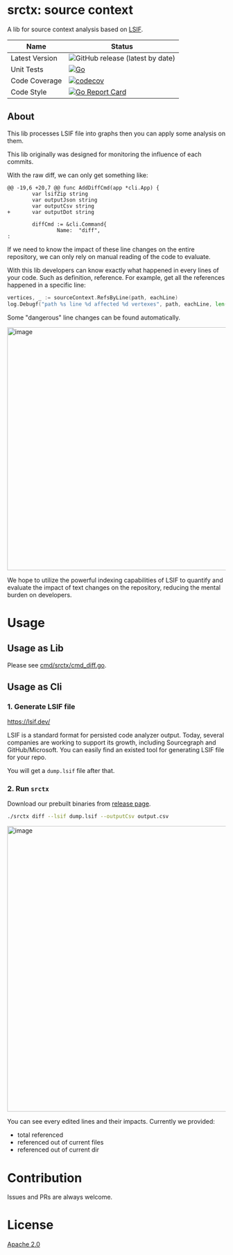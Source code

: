 # srctx: source context

A lib for source context analysis based on [LSIF](https://code.visualstudio.com/blogs/2019/02/19/lsif).

| Name           | Status                                                                                                                                            |
|----------------|---------------------------------------------------------------------------------------------------------------------------------------------------|
| Latest Version | ![GitHub release (latest by date)](https://img.shields.io/github/v/release/williamfzc/srctx)                                                      |
| Unit Tests     | [![Go](https://github.com/williamfzc/srctx/actions/workflows/ci.yml/badge.svg)](https://github.com/williamfzc/srctx/actions/workflows/ci.yml)     |
| Code Coverage  | [![codecov](https://codecov.io/github/williamfzc/srctx/branch/main/graph/badge.svg?token=1DuAXh12Ys)](https://codecov.io/github/williamfzc/srctx) |
| Code Style     | [![Go Report Card](https://goreportcard.com/badge/github.com/williamfzc/srctx)](https://goreportcard.com/report/github.com/williamfzc/srctx)      |

## About

This lib processes LSIF file into graphs then you can apply some analysis on them.

This lib originally was designed for monitoring the influence of each commits.

With the raw diff, we can only get something like:

```text
@@ -19,6 +20,7 @@ func AddDiffCmd(app *cli.App) {
        var lsifZip string
        var outputJson string
        var outputCsv string
+       var outputDot string
 
        diffCmd := &cli.Command{
                Name:  "diff",
:

```

If we need to know the impact of these line changes on the entire repository, we can only rely on manual reading of the code to evaluate.

With this lib developers can know exactly what happened in every lines of your code. Such as definition, reference. For example, get all the references happened in a specific line:

```go
vertices, _ := sourceContext.RefsByLine(path, eachLine)
log.Debugf("path %s line %d affected %d vertexes", path, eachLine, len(vertices))
```

Some "dangerous" line changes can be found automatically.

<img width="560" alt="image" src="https://user-images.githubusercontent.com/13421694/230306221-75454e61-7be0-439c-976e-b7f94426c3b9.png">

We hope to utilize the powerful indexing capabilities of LSIF to quantify and evaluate the impact of text changes on the repository, reducing the mental burden on developers.

# Usage

## Usage as Lib

Please see [cmd/srctx/cmd_diff.go](cmd/srctx/cmd_diff.go).

## Usage as Cli

### 1. Generate LSIF file

https://lsif.dev/

LSIF is a standard format for persisted code analyzer output.
Today, several companies are working to support its growth, including Sourcegraph and GitHub/Microsoft.
You can easily find an existed tool for generating LSIF file for your repo.

You will get a `dump.lsif` file after that.

### 2. Run `srctx`

Download our prebuilt binaries from [release page](https://github.com/williamfzc/srctx/releases).

```bash
./srctx diff --lsif dump.lsif --outputCsv output.csv
```

<img width="658" alt="image" src="https://user-images.githubusercontent.com/13421694/230318698-35cdf294-67b0-4eda-8da8-e53602e691ae.png">

You can see every edited lines and their impacts. Currently we provided:

- total referenced
- referenced out of current files
- referenced out of current dir

# Contribution

Issues and PRs are always welcome.

# License

[Apache 2.0](LICENSE)
